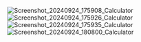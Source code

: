 ![Screenshot_20240924_175908_Calculator](https://github.com/user-attachments/assets/d432ceee-f44a-43a3-8d5c-f9185f7a56ae)
![Screenshot_20240924_175926_Calculator](https://github.com/user-attachments/assets/a7776620-b7e9-4b78-93f8-c4527d771aa3)
![Screenshot_20240924_175935_Calculator](https://github.com/user-attachments/assets/4a6785a8-5040-4249-bc7e-2606d50c606d)
![Screenshot_20240924_180800_Calculator](https://github.com/user-attachments/assets/42359949-644a-4818-9085-567067972785)
